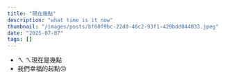 ```yaml
---
title: "現在幾點"
description: "what time is it now"
thumbnail: "/images/posts/bf60f9bc-22d0-46c2-93f1-429bdd044033.jpeg"
date: "2025-07-07"
tags: []
---
```

- ㄟ ㄟ現在是幾點
- 我們幸福的起點😔
